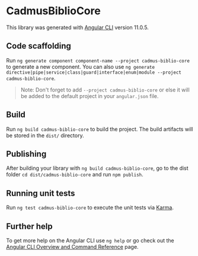 # CadmusBiblioCore

This library was generated with [Angular CLI](https://github.com/angular/angular-cli) version 11.0.5.

## Code scaffolding

Run `ng generate component component-name --project cadmus-biblio-core` to generate a new component. You can also use `ng generate directive|pipe|service|class|guard|interface|enum|module --project cadmus-biblio-core`.
> Note: Don't forget to add `--project cadmus-biblio-core` or else it will be added to the default project in your `angular.json` file. 

## Build

Run `ng build cadmus-biblio-core` to build the project. The build artifacts will be stored in the `dist/` directory.

## Publishing

After building your library with `ng build cadmus-biblio-core`, go to the dist folder `cd dist/cadmus-biblio-core` and run `npm publish`.

## Running unit tests

Run `ng test cadmus-biblio-core` to execute the unit tests via [Karma](https://karma-runner.github.io).

## Further help

To get more help on the Angular CLI use `ng help` or go check out the [Angular CLI Overview and Command Reference](https://angular.io/cli) page.
